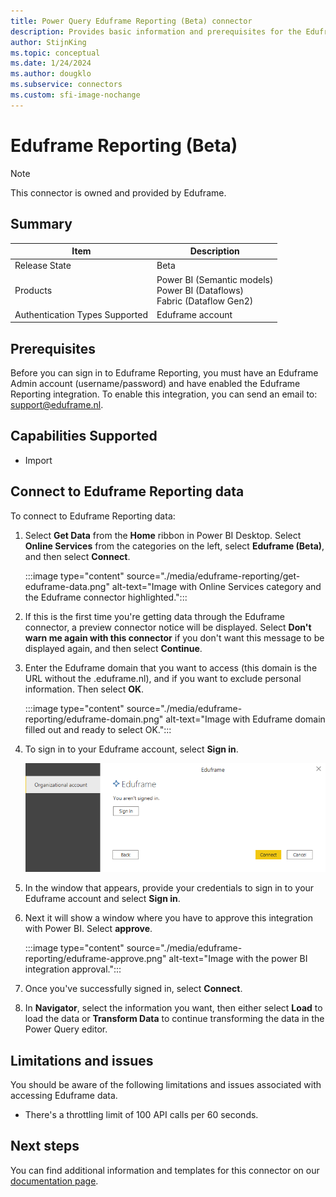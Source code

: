 ```yaml
---
title: Power Query Eduframe Reporting (Beta) connector
description: Provides basic information and prerequisites for the Eduframe Reporting connector, descriptions of the optional input parameters, and discusses limitations and issues you might encounter.
author: StijnKing
ms.topic: conceptual
ms.date: 1/24/2024
ms.author: dougklo
ms.subservice: connectors
ms.custom: sfi-image-nochange
---
```


# Eduframe Reporting (Beta)

>[!Note]
>This connector is owned and provided by Eduframe.

## Summary

| Item | Description |
| ---- | ----------- |
| Release State | Beta |
| Products | Power BI (Semantic models)<br/>Power BI (Dataflows)<br/>Fabric (Dataflow Gen2) |
| Authentication Types Supported | Eduframe account |


## Prerequisites

Before you can sign in to Eduframe Reporting, you must have an Eduframe Admin account (username/password) and have enabled the Eduframe Reporting integration. To enable this integration, you can send an email to: support@eduframe.nl.

## Capabilities Supported

* Import

## Connect to Eduframe Reporting data

To connect to Eduframe Reporting data:

1. Select **Get Data** from the **Home** ribbon in Power BI Desktop. Select **Online Services** from the categories on the left, select **Eduframe (Beta)**, and then select **Connect**.

   :::image type="content" source="./media/eduframe-reporting/get-eduframe-data.png" alt-text="Image with Online Services category and the Eduframe connector highlighted.":::

2. If this is the first time you're getting data through the Eduframe connector, a preview connector notice will be displayed. Select **Don't warn me again with this connector** if you don't want this message to be displayed again, and then select **Continue**.

3. Enter the Eduframe domain that you want to access (this domain is the URL without the .eduframe.nl), and if you want to exclude personal information. Then select **OK**.

   :::image type="content" source="./media/eduframe-reporting/eduframe-domain.png" alt-text="Image with Eduframe domain filled out and ready to select OK.":::

4. To sign in to your Eduframe account, select **Sign in**.

   ![Image with organizational account highlighted, and showing the sign in button.](./media/eduframe-reporting/eduframe-sign-in.png)

5. In the window that appears, provide your credentials to sign in to your Eduframe account and select **Sign in**.

6. Next it will show a window where you have to approve this integration with Power BI. Select **approve**.

   :::image type="content" source="./media/eduframe-reporting/eduframe-approve.png" alt-text="Image with the power BI integration approval.":::

7. Once you've successfully signed in, select **Connect**.

8. In **Navigator**, select the information you want, then either select **Load** to load the data or **Transform Data** to continue transforming the data in the Power Query editor.

## Limitations and issues

You should be aware of the following limitations and issues associated with accessing Eduframe data.

* There's a throttling limit of 100 API calls per 60 seconds.

## Next steps

You can find additional information and templates for this connector on our [documentation page](https://drieam.github.io/EduFramePowerBiConnector/).
